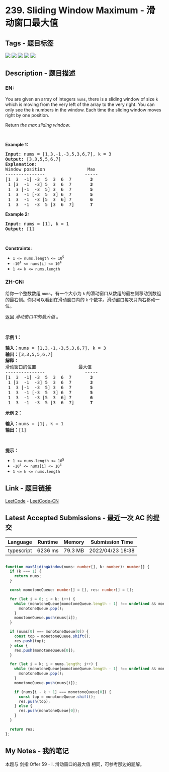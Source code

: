 
# 239. Sliding Window Maximum - 滑动窗口最大值

## Tags - 题目标签

 <img src="https://img.shields.io/badge/Queue-队列-blue.svg">   <img src="https://img.shields.io/badge/Array-数组-blue.svg">   <img src="https://img.shields.io/badge/Sliding Window-滑动窗口-blue.svg">   <img src="https://img.shields.io/badge/Monotonic Queue-单调队列-blue.svg">   <img src="https://img.shields.io/badge/Heap (Priority Queue)-堆（优先队列）-blue.svg">  


## Description - 题目描述

### EN:
<p>You are given an array of integers&nbsp;<code>nums</code>, there is a sliding window of size <code>k</code> which is moving from the very left of the array to the very right. You can only see the <code>k</code> numbers in the window. Each time the sliding window moves right by one position.</p>

<p>Return <em>the max sliding window</em>.</p>

<p>&nbsp;</p>
<p><strong>Example 1:</strong></p>

<pre>
<strong>Input:</strong> nums = [1,3,-1,-3,5,3,6,7], k = 3
<strong>Output:</strong> [3,3,5,5,6,7]
<strong>Explanation:</strong> 
Window position                Max
---------------               -----
[1  3  -1] -3  5  3  6  7       <strong>3</strong>
 1 [3  -1  -3] 5  3  6  7       <strong>3</strong>
 1  3 [-1  -3  5] 3  6  7      <strong> 5</strong>
 1  3  -1 [-3  5  3] 6  7       <strong>5</strong>
 1  3  -1  -3 [5  3  6] 7       <strong>6</strong>
 1  3  -1  -3  5 [3  6  7]      <strong>7</strong>
</pre>

<p><strong>Example 2:</strong></p>

<pre>
<strong>Input:</strong> nums = [1], k = 1
<strong>Output:</strong> [1]
</pre>

<p>&nbsp;</p>
<p><strong>Constraints:</strong></p>

<ul>
	<li><code>1 &lt;= nums.length &lt;= 10<sup>5</sup></code></li>
	<li><code>-10<sup>4</sup> &lt;= nums[i] &lt;= 10<sup>4</sup></code></li>
	<li><code>1 &lt;= k &lt;= nums.length</code></li>
</ul>


### ZH-CN:
<p>给你一个整数数组 <code>nums</code>，有一个大小为&nbsp;<code>k</code><em>&nbsp;</em>的滑动窗口从数组的最左侧移动到数组的最右侧。你只可以看到在滑动窗口内的 <code>k</code>&nbsp;个数字。滑动窗口每次只向右移动一位。</p>

<p>返回 <em>滑动窗口中的最大值 </em>。</p>

<p>&nbsp;</p>

<p><strong>示例 1：</strong></p>

<pre>
<b>输入：</b>nums = [1,3,-1,-3,5,3,6,7], k = 3
<b>输出：</b>[3,3,5,5,6,7]
<b>解释：</b>
滑动窗口的位置                最大值
---------------               -----
[1  3  -1] -3  5  3  6  7       <strong>3</strong>
 1 [3  -1  -3] 5  3  6  7       <strong>3</strong>
 1  3 [-1  -3  5] 3  6  7      <strong> 5</strong>
 1  3  -1 [-3  5  3] 6  7       <strong>5</strong>
 1  3  -1  -3 [5  3  6] 7       <strong>6</strong>
 1  3  -1  -3  5 [3  6  7]      <strong>7</strong>
</pre>

<p><strong>示例 2：</strong></p>

<pre>
<b>输入：</b>nums = [1], k = 1
<b>输出：</b>[1]
</pre>

<p>&nbsp;</p>

<p><b>提示：</b></p>

<ul>
	<li><code>1 &lt;= nums.length &lt;= 10<sup>5</sup></code></li>
	<li><code>-10<sup>4</sup>&nbsp;&lt;= nums[i] &lt;= 10<sup>4</sup></code></li>
	<li><code>1 &lt;= k &lt;= nums.length</code></li>
</ul>



## Link - 题目链接

[LeetCode](https://leetcode.com/problems/sliding-window-maximum/description/)  -  [LeetCode-CN](https://leetcode.cn/problems/sliding-window-maximum/description/)
## Latest Accepted Submissions - 最近一次 AC 的提交


| Language | Runtime | Memory | Submission Time |
|:---:|:---:|:---:|:---:|
| typescript  | 6236 ms | 79.3 MB | 2022/04/23 18:38 |

```typescript

function maxSlidingWindow(nums: number[], k: number): number[] {
  if (k === 1) {
    return nums;
  }

  const monotoneQueue: number[] = [], res: number[] = [];

  for (let i = 0; i < k; i++) {
    while (monotoneQueue[monotoneQueue.length - 1] !== undefined && monotoneQueue[monotoneQueue.length - 1] < nums[i]) {
      monotoneQueue.pop();
    }
    monotoneQueue.push(nums[i]);
  }

  if (nums[0] === monotoneQueue[0]) {
    const top = monotoneQueue.shift();
    res.push(top);
  } else {
    res.push(monotoneQueue[0]);
  }

  for (let i = k; i < nums.length; i++) {
    while (monotoneQueue[monotoneQueue.length - 1] !== undefined && monotoneQueue[monotoneQueue.length - 1] < nums[i]) {
      monotoneQueue.pop();
    }
    monotoneQueue.push(nums[i]);

    if (nums[i - k + 1] === monotoneQueue[0]) {
      const top = monotoneQueue.shift();
      res.push(top);
    } else {
      res.push(monotoneQueue[0]);
    }
  }

  return res;
};

```
## My Notes - 我的笔记


本题与 剑指 Offer 59 - I. 滑动窗口的最大值 相同，可参考那边的题解。

